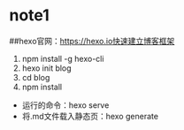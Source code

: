 # note1
##hexo官网：https://hexo.io快速建立博客框架
1. npm install -g hexo-cli
2. hexo init blog
3. cd blog
4. npm install
- 运行的命令：hexo serve
- 将.md文件载入静态页：hexo generate
